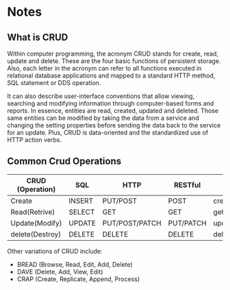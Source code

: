 # Notes

## What is CRUD

Within computer programming, the acronym CRUD stands for create, read, update and delete. These are the four basic functions of persistent storage. Also, each letter in the acronym can refer to all functions executed in relational database applications and mapped to a standard HTTP method, SQL statement or DDS operation.

It can also describe user-interface conventions that allow viewing, searching and modifying information through computer-based forms and reports. In essence, entities are read, created, updated and deleted. Those same entities can be modified by taking the data from a service and changing the setting properties before sending the data back to the service for an update. Plus, CRUD is data-oriented and the standardized use of HTTP action verbs.

## Common Crud Operations

| CRUD (Operation) | SQL    | HTTP           | RESTful   | Method Name             |
| ---------------- | ------ | -------------- | --------- | ----------------------- |
| Create           | INSERT | PUT/POST       | POST      | createServiceObjectName |
| Read(Retrive)    | SELECT | GET            | GET       | getServiceObjectName    |
| Update(Modify)   | UPDATE | PUT/POST/PATCH | PUT/PATCH | updateServiceObjectName |
| delete(Destroy)  | DELETE | DELETE         | DELETE    | deleteServiceObjectName |

Other variations of CRUD include:

* BREAD (Browse, Read, Edit, Add, Delete)
* DAVE (Delete, Add, View, Edit)
* CRAP (Create, Replicate, Append, Process)